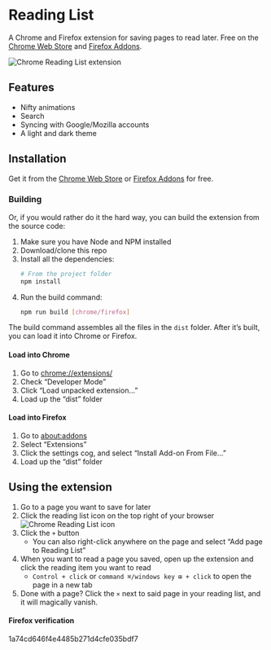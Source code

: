 # Reading List

A Chrome and Firefox extension for saving pages to read later. Free on the [Chrome Web Store](https://chrome.google.com/webstore/detail/lloccabjgblebdmncjndmiibianflabo) and [Firefox Addons](https://addons.mozilla.org/firefox/addon/reading_list/).

![Chrome Reading List extension](src/images/search-screenshot.png)

## Features

  - Nifty animations
  - Search
  - Syncing with Google/Mozilla accounts
  - A light and dark theme

## Installation

Get it from the [Chrome Web Store](https://chrome.google.com/webstore/detail/lloccabjgblebdmncjndmiibianflabo) or [Firefox Addons](https://addons.mozilla.org/firefox/addon/reading_list/) for free.

### Building

Or, if you would rather do it the hard way, you can build the extension from the source code:

  1. Make sure you have Node and NPM installed
  1. Download/clone this repo
  1. Install all the dependencies:
      ```bash
      # From the project folder
      npm install
      ```
  1. Run the build command:
      ```bash
      npm run build [chrome/firefox]
      ```

The build command assembles all the files in the `dist` folder. After it’s built, you can load it into Chrome or Firefox.

#### Load into Chrome

  1. Go to [chrome://extensions/](chrome://extensions/)
  1. Check “Developer Mode”
  1. Click “Load unpacked extension…”
  1. Load up the “dist” folder

#### Load into Firefox

  1. Go to [about:addons](about:addons)
  1. Select “Extensions”
  1. Click the settings cog, and select “Install Add-on From File…”
  1. Load up the “dist” folder

## Using the extension

  1. Go to a page you want to save for later
  1. Click the reading list icon on the top right of your browser ![Chrome Reading List icon](src/icons/icon32.png)
  1. Click the `+` button
      - You can also right-click anywhere on the page and select “Add page to Reading List”
  1. When you want to read a page you saved, open up the extension and click the reading item you want to read
      - `Control + click` or `command ⌘/windows key ⊞ + click` to open the page in a new tab
  1. Done with a page? Click the `×` next to said page in your reading list, and it will magically vanish.

#### Firefox verification
1a74cd646f4e4485b271d4cfe035bdf7